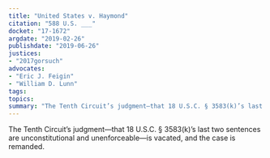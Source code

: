```yaml
---
title: "United States v. Haymond"
citation: "588 U.S. ___"
docket: "17-1672"
argdate: "2019-02-26"
publishdate: "2019-06-26"
justices:
- "2017gorsuch"
advocates:
- "Eric J. Feigin"
- "William D. Lunn"
tags:
topics:
summary: "The Tenth Circuit’s judgment—that 18 U.S.C. § 3583(k)’s last two sentences are unconstitutional and unenforceable—is vacated, and the case is remanded."
---
```

The Tenth Circuit’s judgment—that 18 U.S.C. § 3583(k)’s last two sentences are unconstitutional and unenforceable—is vacated, and the case is remanded.